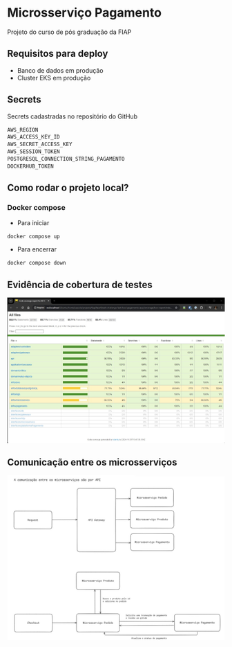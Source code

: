 # Microsserviço Pagamento
Projeto do curso de pós graduação da FIAP

## Requisitos para deploy
- Banco de dados em produção
- Cluster EKS em produção

## Secrets
Secrets cadastradas no repositório do GitHub

```bash
AWS_REGION
AWS_ACCESS_KEY_ID
AWS_SECRET_ACCESS_KEY
AWS_SESSION_TOKEN
POSTGRESQL_CONNECTION_STRING_PAGAMENTO
DOCKERHUB_TOKEN
```

## Como rodar o projeto local?
### Docker compose
- Para iniciar
```bash
docker compose up
```
- Para encerrar
```bash
docker compose down
```

## Evidência de cobertura de testes

![Evidência de cobertura de testes](pagamento_coverage.jpg)

## Comunicação entre os microsserviços

![Comunicação entre os microsserviços](comunicacao_microsservicos.jpg)
